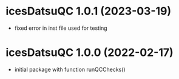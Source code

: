 <!-- NEWS.md is maintained by https://cynkra.github.io/fledge, do not edit -->
# icesDatsuQC 1.0.1 (2023-03-19)

* fixed error in inst file used for testing


# icesDatsuQC 1.0.0 (2022-02-17)

* initial package with function runQCChecks()
